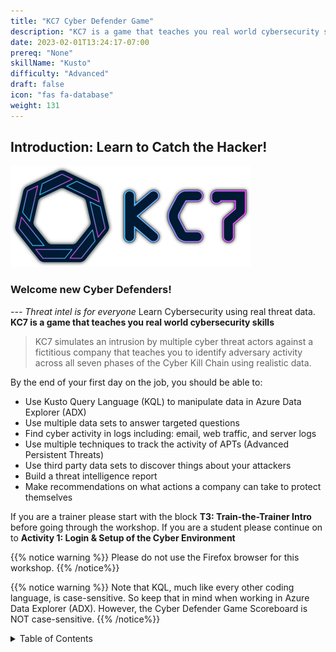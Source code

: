 ```yaml
---
title: "KC7 Cyber Defender Game"
description: "KC7 is a game that teaches you real world cybersecurity skills used by professional Cyber Defenders"
date: 2023-02-01T13:24:17-07:00
prereq: "None"
skillName: "Kusto"
difficulty: "Advanced"
draft: false
icon: "fas fa-database"
weight: 131
---
```


## Introduction: Learn to Catch the Hacker!

<img src="https://github.com/bgrant34/workshops/blob/master/content/english/kusto-kc7/Images/KC7Logo.png?raw=true" alt="logo" height="20%">

### Welcome new Cyber Defenders! 
*--- Threat intel is for everyone*
Learn Cybersecurity using real threat data.
**KC7 is a game that teaches you real world cybersecurity skills**
>KC7 simulates an intrusion by multiple cyber threat actors against a fictitious company that teaches you to identify adversary activity across all seven phases of the Cyber Kill Chain using realistic data.

By the end of your first day on the job, you should be able to: 
-  Use Kusto Query Language (KQL) to manipulate data in Azure Data Explorer (ADX)  
-  Use multiple data sets to answer targeted questions  
-  Find cyber activity in logs including: email, web traffic, and server logs  
-  Use multiple techniques to track the activity of APTs (Advanced Persistent Threats)  
-  Use third party data sets to discover things about your attackers   
-  Build a threat intelligence report    
-  Make recommendations on what actions a company can take to protect themselves    

If you are a trainer please start with the block **T3: Train-the-Trainer Intro** before going through the workshop. If you are a student please continue on to **Activity 1: Login & Setup of the Cyber Environment**

{{% notice warning %}}
Please do not use the Firefox browser for this workshop.
{{% /notice%}}


{{% notice warning %}}
Note that KQL, much like every other coding language, is case-sensitive. So keep that in mind when working in Azure Data Explorer (ADX). However, the Cyber Defender Game Scoreboard is NOT case-sensitive.
{{% /notice%}}

<details>
<summary>Table of Contents</summary>
{{% children /%}}
</details>

